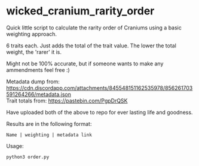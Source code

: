 # wicked_cranium_rarity_order  
  
Quick little script to calculate the rarity order of Craniums using a basic weighting approach.  
  
6 traits each. Just adds the total of the trait value. The lower the total weight, the 'rarer' it is.  

Might not be 100% accurate, but if someone wants to make any ammendments feel free :)  
  
Metadata dump from: https://cdn.discordapp.com/attachments/845548151162535978/856261703591264266/metadata.json  
Trait totals from: https://pastebin.com/PgpDrQSK  
  
Have uploaded both of the above to repo for ever lasting life and goodness.
  
Results are in the following format:  

```
Name | weighting | metadata link
```
  
Usage:  

```
python3 order.py
```
